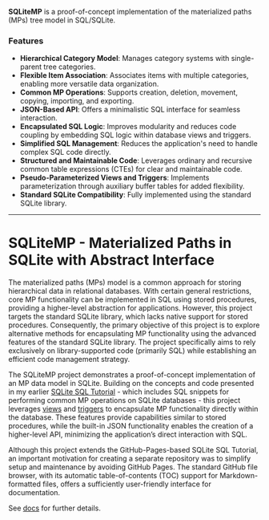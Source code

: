 **SQLiteMP** is a proof-of-concept implementation of the materialized paths (MPs) tree model in SQL/SQLite.

### **Features**

- **Hierarchical Category Model**: Manages category systems with single-parent tree categories.
- **Flexible Item Association**: Associates items with multiple categories, enabling more versatile data organization.
- **Common MP Operations**: Supports creation, deletion, movement, copying, importing, and exporting.
- **JSON-Based API**: Offers a minimalistic SQL interface for seamless interaction.
- **Encapsulated SQL Logic**: Improves modularity and reduces code coupling by embedding SQL logic within database views and triggers.
- **Simplified SQL Management**: Reduces the application's need to handle complex SQL code directly.
- **Structured and Maintainable Code**: Leverages ordinary and recursive common table expressions (CTEs) for clear and maintainable code.
- **Pseudo-Parameterized Views and Triggers**: Implements parameterization through auxiliary buffer tables for added flexibility.
- **Standard SQLite Compatibility**: Fully implemented using the standard SQLite library.

---

# SQLiteMP - Materialized Paths in SQLite with Abstract Interface

The materialized paths (MPs) model is a common approach for storing hierarchical data in relational databases. With certain general restrictions, core MP functionality can be implemented in SQL using stored procedures, providing a higher-level abstraction for applications. However, this project targets the standard SQLite library, which lacks native support for stored procedures. Consequently, the primary objective of this project is to explore alternative methods for encapsulating MP functionality using the advanced features of the standard SQLite library. The project specifically aims to rely exclusively on library-supported code (primarily SQL) while establishing an efficient code management strategy.

The SQLiteMP project demonstrates a proof-of-concept implementation of an MP data model in SQLite. Building on the concepts and code presented in my earlier [SQLite SQL Tutorial][] - which includes SQL snippets for performing common MP operations on SQLite databases - this project leverages [views][SQLite View] and [triggers][SQLite Trigger] to encapsulate MP functionality directly within the database. These features provide capabilities similar to stored procedures, while the built-in JSON functionality enables the creation of a higher-level API, minimizing the application’s direct interaction with SQL.

Although this project extends the GitHub-Pages-based SQLite SQL Tutorial, an important motivation for creating a separate repository was to simplify setup and maintenance by avoiding GitHub Pages. The standard GitHub file browser, with its automatic table-of-contents (TOC) support for Markdown-formatted files, offers a sufficiently user-friendly interface for documentation.

See [docs][] for further details.

<!-- References -->

[SQLite SQL Tutorial]: https://pchemguy.github.io/SQLite-SQL-Tutorial
[SQLite View]: https://sqlite.org/lang_createview.html
[SQLite Trigger]: https://sqlite.org/lang_createtrigger.html
[docs]: https://github.com/pchemguy/SQLiteMP/blob/main/sqlitemp/docs/Overview.md
